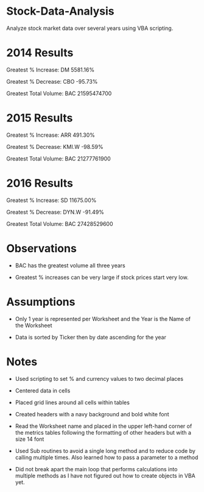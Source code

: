 # Stock-Data-Analysis
Analyze stock market data over several years using VBA scripting.

# 2014 Results

Greatest % Increase:			  	DM	      5581.16%

Greatest % Decrease:	 			 	CBO	     	-95.73%

Greatest Total Volume:				BAC	    	21595474700

# 2015 Results

Greatest % Increase:        	ARR	      491.30%

Greatest % Decrease:	        KMI.W	    -98.59%

Greatest Total Volume:	      BAC	      21277761900

# 2016 Results

Greatest % Increase:	        SD	      11675.00%

Greatest % Decrease:	        DYN.W	    -91.49%

Greatest Total Volume:	      BAC	      27428529600

# Observations

* BAC has the greatest volume all three years

* Greatest % increases can be very large if stock prices start very low.

# Assumptions

* Only 1 year is represented per Worksheet and the Year is the Name of the Worksheet

* Data is sorted by Ticker then by date ascending for the year

#  Notes

* Used scripting to set % and currency values to two decimal places

* Centered data in cells

* Placed grid lines around all cells within tables

* Created headers with a navy background and bold white font

* Read the Worksheet name and placed in the upper left-hand corner of the metrics tables following the formatting of other headers but with a size 14 font

* Used Sub routines to avoid a single long method and to reduce code by calling multiple times.  Also learned how to pass a parameter to a method

* Did not break apart the main loop that performs calculations into multiple methods as I have not figured out how to create objects in VBA yet.
